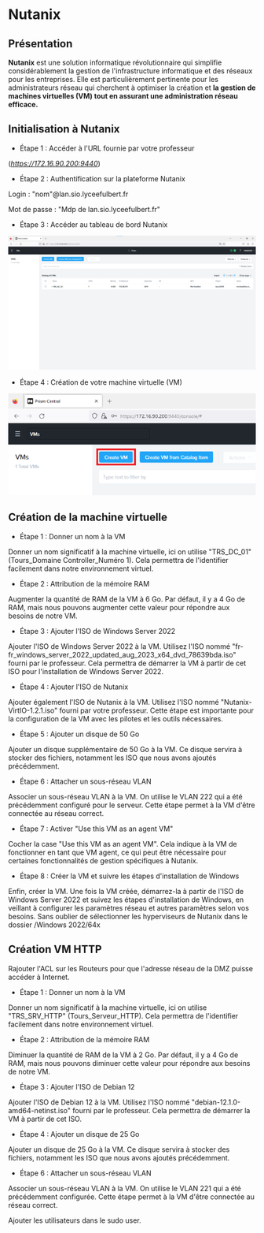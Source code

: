 # **Nutanix**

## Présentation 
**Nutanix** est une solution informatique révolutionnaire qui simplifie considérablement la gestion de l'infrastructure informatique et des réseaux pour les entreprises. Elle est particulièrement pertinente pour les administrateurs réseau qui cherchent à optimiser la création et **la gestion de machines virtuelles (VM) tout en assurant une administration réseau efficace.**


## Initialisation à Nutanix

- Étape 1 : Accéder à l'URL fournie par votre professeur 

(*https://172.16.90.200:9440*)

- Étape 2 : Authentification sur la plateforme Nutanix 

Login : "nom"@lan.sio.lyceefulbert.fr

Mot de passe : "Mdp de lan.sio.lyceefulbert.fr"

- Étape 3 : Accéder au tableau de bord Nutanix

![Tableau de bord Nutanix](img/tbl_de_bord_nutanix.png)

- Étape 4 : Création de votre machine virtuelle (VM)

![Create VM Nutanix](img/create_vm_nutanix.png)

## Création de la machine virtuelle


- Étape 1 : Donner un nom à la VM

Donner un nom significatif à la machine virtuelle, ici on utilise "TRS_DC_01" (Tours_Domaine Controller_Numéro 1). Cela permettra de l'identifier facilement dans notre environnement virtuel.


- Étape 2 : Attribution de la mémoire RAM

Augmenter la quantité de RAM de la VM à 6 Go. Par défaut, il y a 4 Go de RAM, mais nous pouvons augmenter cette valeur pour répondre aux besoins de notre VM.


- Étape 3 : Ajouter l'ISO de Windows Server 2022

Ajouter l'ISO de Windows Server 2022 à la VM. Utilisez l'ISO nommé "fr-fr_windows_server_2022_updated_aug_2023_x64_dvd_78639bda.iso" fourni par le professeur. Cela permettra de démarrer la VM à partir de cet ISO pour l'installation de Windows Server 2022.


- Étape 4 : Ajouter l'ISO de Nutanix

Ajouter également l'ISO de Nutanix à la VM. Utilisez l'ISO nommé "Nutanix-VirtIO-1.2.1.iso" fourni par votre professeur. Cette étape est importante pour la configuration de la VM avec les pilotes et les outils nécessaires.


- Étape 5 : Ajouter un disque de 50 Go

Ajouter un disque supplémentaire de 50 Go à la VM. Ce disque servira à stocker des fichiers, notamment les ISO que nous avons ajoutés précédemment.


- Étape 6 : Attacher un sous-réseau VLAN

Associer un sous-réseau VLAN à la VM. On utilise le VLAN 222 qui a été précédemment configuré pour le serveur. Cette étape permet à la VM d'être connectée au réseau correct.


- Étape 7 : Activer "Use this VM as an agent VM"

Cocher la case "Use this VM as an agent VM". Cela indique à la VM de fonctionner en tant que VM agent, ce qui peut être nécessaire pour certaines fonctionnalités de gestion spécifiques à Nutanix.


- Étape 8 : Créer la VM et suivre les étapes d'installation de Windows

Enfin, créer la VM. Une fois la VM créée, démarrez-la à partir de l'ISO de Windows Server 2022 et suivez les étapes d'installation de Windows, en veillant à configurer les paramètres réseau et autres paramètres selon vos besoins. Sans oublier de sélectionner les hyperviseurs de Nutanix dans le dossier /Windows 2022/64x

## Création VM HTTP

Rajouter l'ACL sur les Routeurs pour que l'adresse réseau de la DMZ puisse accéder à Internet.

- Étape 1 : Donner un nom à la VM

Donner un nom significatif à la machine virtuelle, ici on utilise "TRS_SRV_HTTP" (Tours_Serveur_HTTP). Cela permettra de l'identifier facilement dans notre environnement virtuel.


- Étape 2 : Attribution de la mémoire RAM

Diminuer la quantité de RAM de la VM à 2 Go. Par défaut, il y a 4 Go de RAM, mais nous pouvons diminuer cette valeur pour répondre aux besoins de notre VM.


- Étape 3 : Ajouter l'ISO de Debian 12

Ajouter l'ISO de Debian 12 à la VM. Utilisez l'ISO nommé "debian-12.1.0-amd64-netinst.iso" fourni par le professeur. Cela permettra de démarrer la VM à partir de cet ISO.

- Étape 4 : Ajouter un disque de 25 Go

Ajouter un disque de 25 Go à la VM. Ce disque servira à stocker des fichiers, notamment les ISO que nous avons ajoutés précédemment.

- Étape 6 : Attacher un sous-réseau VLAN

Associer un sous-réseau VLAN à la VM. On utilise le VLAN 221 qui a été précédemment configurée. Cette étape permet à la VM d'être connectée au réseau correct.

Ajouter les utilisateurs dans le sudo user.

